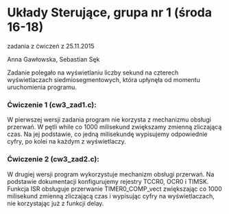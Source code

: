 # Układy Sterujące, grupa nr 1 (środa 16-18)
zadania z ćwiczeń z 25.11.2015

Anna Gawłowska, Sebastian Sęk

Zadanie polegało na wyświetlaniu liczby sekund na czterech wyświetlaczach siedmiosegmentowych, która upłynęła od momentu uruchomienia programu. 

### Ćwiczenie 1 (cw3_zad1.c):
W pierwszej wersji zadania program nie korzysta z mechanizmu obsługi przerwań. 
W pętli while co 1000 milisekund zwiększamy zmienną zliczającą czas. Na jej podstawie, co jedną milisekundę wypisujemy odpowiednie cyfry, po kolei na każdym z wyświetlaczy.

### Ćwiczenie 2 (cw3_zad2.c):
W drugiej wersji program wykorzystuje mechanizm obsługi przerwań. 
Na podstawie dokumentacji konfigurujemy rejestry TCCR0, OCR0 i TIMSK.
Funkcja ISR obsługuje przerwanie TIMER0_COMP_vect zwiększając co 1000 milisekund zmienną zliczającą czas i wypisując cyfry na wyświetlaczach, nie korzystając już z funkcji delay.
